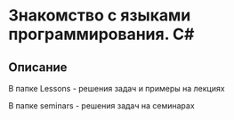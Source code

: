 # Знакомство с языками программирования. С#

## Описание

В папке Lessons - решения задач и примеры на лекциях

В папке seminars - решения задач на семинарах
